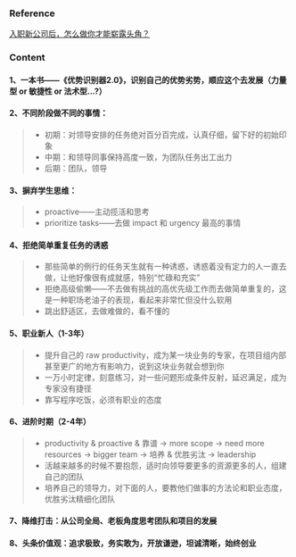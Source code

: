 ### Reference
[入职新公司后，怎么做你才能崭露头角？](https://www.bilibili.com/video/av93050713)

### Content

#### 1、一本书——《优势识别器2.0》，识别自己的优势劣势，顺应这个去发展（力量型 or 敏捷性 or 法术型...?）

#### 2、不同阶段做不同的事情：

> * 初期：对领导安排的任务绝对百分百完成，认真仔细，留下好的初始印象
> * 中期：和领导同事保持高度一致，为团队任务出工出力
> * 后期：团队，领导

#### 3、摒弃学生思维：

> * proactive——主动揽活和思考
> * prioritize tasks——去做 impact 和 urgency 最高的事情

#### 4、拒绝简单重复任务的诱惑

> * 那些简单的例行的任务天生就有一种诱惑，诱惑着没有定力的人一直去做，让他好像很有成就感，特别“忙碌和充实”
> * 拒绝高级偷懒——不去做有挑战的高优先级工作而去做简单重复的，这是一种职场老油子的表现，看起来非常忙但没什么软用
> * 跳出舒适区，去做难做的，看不懂的

#### 5、职业新人（1-3年）

> * 提升自己的 raw productivity，成为某一块业务的专家，在项目组内部甚至更广的地方有影响力，说到这块业务就会想到你
> * 一万小时定律，刻意练习，对一些问题形成条件反射，延迟满足，成为专家没有捷径
> * 靠写程序吃饭，必须有职业的态度

#### 6、进阶时期（2-4年）

> * productivity & proactive & 靠谱 -> more scope -> need more resources -> bigger team -> 培养 & 优胜劣汰 -> leadership
> * 活越来越多的时候不要抱怨，适时向领导要更多的资源更多的人，组建自己的团队
> * 培养自己的领导力，对下面的人，要教他们做事的方法论和职业态度，优胜劣汰精细化团队

#### 7、降维打击：从公司全局、老板角度思考团队和项目的发展

#### 8、头条价值观：追求极致，务实敢为，开放谦逊，坦诚清晰，始终创业


